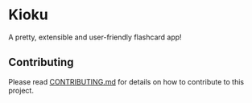 # Kioku

A pretty, extensible and user-friendly flashcard app!

## Contributing

Please read [CONTRIBUTING.md](CONTRIBUTING.md) for details on how to contribute to this project.
